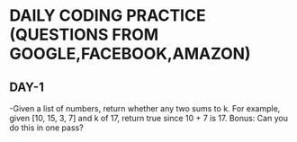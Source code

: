 # DAILY CODING PRACTICE (QUESTIONS FROM GOOGLE,FACEBOOK,AMAZON)
## DAY-1
-Given a list of numbers, return whether any two sums to k. For example, given [10, 15, 3, 7] and k of 17, return true since 10 + 7 is 17.
Bonus: Can you do this in one pass?
